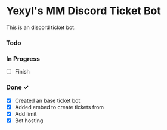 # Yexyl's MM Discord Ticket Bot

This is an discord ticket bot.

### Todo

### In Progress

- [ ] Finish

### Done ✓

- [x] Created an base ticket bot
- [x] Added embed to create tickets from
- [x] Add limit
- [x] Bot hosting
